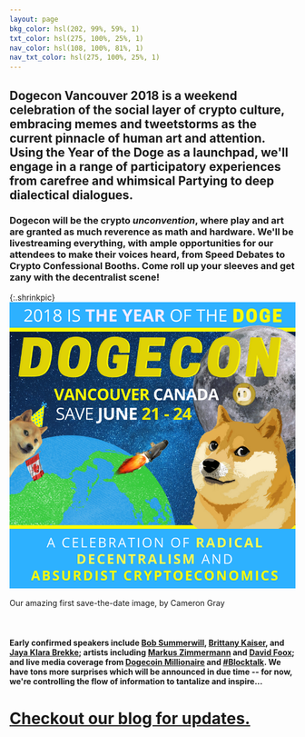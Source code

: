 ```yaml
---
layout: page
bkg_color: hsl(202, 99%, 59%, 1)
txt_color: hsl(275, 100%, 25%, 1)
nav_color: hsl(108, 100%, 81%, 1)
nav_txt_color: hsl(275, 100%, 25%, 1)
---
```


## Dogecon Vancouver 2018 is a weekend celebration of the social layer of crypto culture, embracing memes and tweetstorms as the current pinnacle of human art and attention. Using the Year of the Doge as a launchpad, we'll engage in a range of participatory experiences from carefree and whimsical Partying to deep dialectical dialogues.

### Dogecon will be the crypto *unconvention*, where play and art are granted as much reverence as math and hardware. We'll be livestreaming everything, with ample opportunities for our attendees to make their voices heard, from Speed Debates to Crypto Confessional Booths. Come roll up your sleeves and get zany with the decentralist scene!

{:.shrinkpic}
![Much Dogecon](/images/posters/dogecon_event.png)
  <figcaption>Our amazing first save-the-date image, by Cameron Gray</figcaption>
  <br>
  <br>

#### Early confirmed speakers include [Bob Summerwill](http://www.bobsummerwill.com), [Brittany Kaiser](http://www.newsweek.com/who-brittany-kaiser-ex-cambridge-analytica-director-warns-facebook-leak-much-889609), and [Jaya Klara Brekke](http://www.jayapapaya.net); artists including [Markus Zimmermann](https://riat.at/people/markus-zimmermann/) and [David Foox](http://www.bitxbitmovie.com/); and live media coverage from [Dogecoin Millionaire](https://twitter.com/sabotagebeats) and [#Blocktalk](https://www.youtube.com/channel/UCpfB0lyoKDCKX8wZ7a-K-dw). We have tons more surprises which will be announced in due time -- for now, we're controlling the flow of information to tantalize and inspire...

# [Checkout our blog for updates.](http://medium.com/dogecon)
